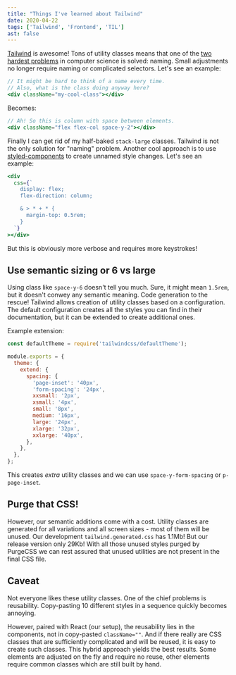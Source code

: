 ```yaml
---
title: "Things I've learned about Tailwind"
date: 2020-04-22
tags: ['Tailwind', 'Frontend', 'TIL']
ast: false
---
```


[Tailwind](https://tailwindcss.com/) is awesome! Tons of utility classes means that one of the [two hardest problems](https://martinfowler.com/bliki/TwoHardThings.html) in computer science is solved: naming. Small adjustments no longer require naming or complicated selectors. Let's see an example:

```jsx
// It might be hard to think of a name every time.
// Also, what is the class doing anyway here?
<div className="my-cool-class"></div>
```

Becomes:

```jsx
// Ah! So this is column with space between elements.
<div className="flex flex-col space-y-2"></div>
```

Finally I can get rid of my half-baked `stack-large` classes. Tailwind is not the only solution for "naming" problem. Another cool approach is to use [styled-components](https://styled-components.com/) to create unnamed style changes. Let's see an example:

```jsx
<div
  css={`
    display: flex;
    flex-direction: column;

    & > * + * {
      margin-top: 0.5rem;
    }
  `}
></div>
```

But this is obviously more verbose and requires more keystrokes!

## Use semantic sizing or 6 vs large

Using class like `space-y-6` doesn't tell you much. Sure, it might mean `1.5rem`, but it doesn't conwey any semantic meaning. Code generation to the rescue! Tailwind allows creation of utility classes based on a configuration. The default configuration creates all the styles you can find in their documentation, but it can be extended to create additional ones.

Example extension:

```js
const defaultTheme = require('tailwindcss/defaultTheme');

module.exports = {
  theme: {
    extend: {
      spacing: {
        'page-inset': '40px',
        'form-spacing': '24px',
        xxsmall: '2px',
        xsmall: '4px',
        small: '8px',
        medium: '16px',
        large: '24px',
        xlarge: '32px',
        xxlarge: '40px',
      },
    },
  },
};
```

This creates _extra_ utility classes and we can use `space-y-form-spacing` or `p-page-inset`.

## Purge that CSS!

However, our semantic additions come with a cost. Utility classes are generated for all variations and all screen sizes - most of them will be unused. Our development `tailwind.generated.css` has 1.1Mb! But our release version only 29Kb! With all those unused styles purged by PurgeCSS we can rest assured that unused utilities are not present in the final CSS file.

## Caveat

Not everyone likes these utility classes. One of the chief problems is reusability. Copy-pasting 10 different styles in a sequence quickly becomes annoying.

However, paired with React (our setup), the reusability lies in the components, not in copy-pasted `className=""`. And if there really are CSS classes that are sufficiently complicated and will be reused, it is easy to create such classes. This hybrid approach yields the best results. Some elements are adjusted on the fly and require no reuse, other elements require common classes which are still built by hand.
